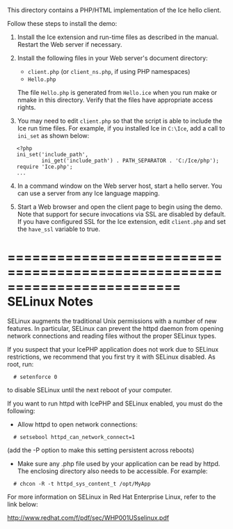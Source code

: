 This directory contains a PHP/HTML implementation of the Ice hello
client.

Follow these steps to install the demo:

1) Install the Ice extension and run-time files as described in the
   manual. Restart the Web server if necessary.

2) Install the following files in your Web server's document
   directory:

   * `client.php` (or `client_ns.php`, if using PHP namespaces)
   * `Hello.php`

   The file `Hello.php` is generated from `Hello.ice` when you run make or
   nmake in this directory. Verify that the files have appropriate access 
   rights.

3) You may need to edit `client.php` so that the script is able to
   include the Ice run time files. For example, if you installed Ice
   in `C:\Ice`, add a call to `ini_set` as shown below:
```
   <?php
   ini_set('include_path',
           ini_get('include_path') . PATH_SEPARATOR . 'C:/Ice/php');
   require 'Ice.php';
   ...
```
4) In a command window on the Web server host, start a hello server.
   You can use a server from any Ice language mapping.

5) Start a Web browser and open the client page to begin using the
   demo. Note that support for secure invocations via SSL are disabled
   by default. If you have configured SSL for the Ice extension, edit
   `client.php` and set the `have_ssl` variable to true.


=========================================================================
SELinux Notes
=========================================================================

SELinux augments the traditional Unix permissions with a number of
new features. In particular, SELinux can prevent the httpd daemon from
opening network connections and reading files without the proper
SELinux types.

If you suspect that your IcePHP application does not work due to
SELinux restrictions, we recommend that you first try it with SELinux
disabled. As root, run:
```
  # setenforce 0
```
to disable SELinux until the next reboot of your computer.

If you want to run httpd with IcePHP and SELinux enabled, you must do
the following:

- Allow httpd to open network connections:
```
  # setsebool httpd_can_network_connect=1 
```
  (add the -P option to make this setting persistent across reboots)

- Make sure any .php file used by your application can be read by 
  httpd. The enclosing directory also needs to be accessible. For
  example:
```
  # chcon -R -t httpd_sys_content_t /opt/MyApp
```
For more information on SELinux in Red Hat Enterprise Linux, refer
to the link below:

  http://www.redhat.com/f/pdf/sec/WHP001USselinux.pdf
